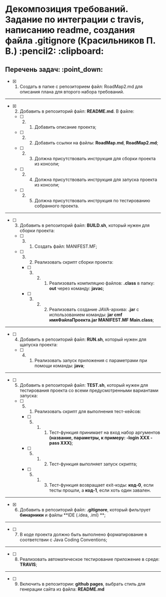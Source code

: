 <h1>Декомпозиция требований. Задание по интеграции с travis, написанию readme, создания файла .gitignore (Красильников П. В.) :pencil2: :clipboard:</h1>

<h2>Перечень задач: :point_down:</h2>

  - [x] 1. Создать в папке с репозиторием файл: RoadMap2.md для описания плана для второго набора требований.

<hr>

  - [x] 2. Добавить в репозиторий файл: **README.md**. В файле:

    - [ ] 2. 1. Добавить описание проекта;

    - [ ] 2. 2. Добавить ссылки на файлы: **RoadMap.md**, **RoadMap2.md**;

    - [ ] 2. 3. Должна присутствовать инструкция для сборки проекта из консоли;

    - [ ] 2. 4. Должна присутствовать инструкция для запуска проекта из консоли;

    - [ ] 2. 5. Должна присутствовать инструкция по тестированию собранного проекта.

<hr>
  
  - [ ] 3. Добавить в репозиторий файл: **BUILD.sh**, который нужен для сборки проекта:

    - [ ] 3. 1. Создать файл: MANIFEST.MF;

    - [ ] 3. 2. Реализовать скрипт сборки проекта:

      - [ ] 3. 2. 1. Реализовать компиляцию файлов: **.class** в папку: **out** через команду: **javac**;

      - [ ] 3. 2. 2. Реализовать создание JAVA-архива: **.jar** с использованием команды: **jar cmf имяФайлаПроекта.jar MANIFEST.MF Main.class**;

<hr>

  - [ ] 4. Добавить в репозиторий файл: **RUN.sh**, который нужен для щапуска проекта:

      - [ ] 4. 1. Реализовать запуск приложения с параметрами при помощи команды: **java**;

<hr>
  
  - [ ] 5. Добавить в репозиторий файл: **TEST.sh**, который нужен для тестирования проекта со всеми предусмотренными вариантами запуска:

      - [ ] 5. 1. Реализовать скрипт для выполнения тест-кейсов:

        - [ ] 5. 1. 1. Тест-функция принимает на вход набор аргументов **(название, параметры, к примеру: -login XXX -pass XXX)**;

        - [ ] 5. 1. 2. Тест-функция выполняет запуск скрипта;

        - [ ] 5. 1. 3. Тест-функция возвращает exit-коды: **код-0**, если тесты прошли, а **код-1**, если хоть один завален.

<hr>
  
  - [x] 6. Добавить в репозиторий файл: **.gitignore**, который фильтрует **бинарники** и файлы **IDE (.idea, .iml) **;

<hr>

  - [ ] 7. В коде проекта должно быть выполнено форматирование в соответствии с Java Coding Conventions;

<hr>

  - [ ] 8. Реализовать автоматическое тестирование приложение в среде: **TRAVIS**;

<hr>

  - [ ] 9. Включить в репозитории: **github pages**, выбрать стиль для генерации сайта из файла: **README.md**


